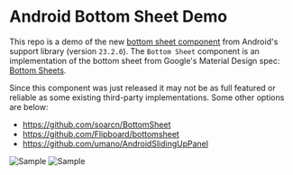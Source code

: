 # Android Bottom Sheet Demo

This repo is a demo of the new [bottom sheet component](http://android-developers.blogspot.com/2016/02/android-support-library-232.html) from Android's support library (version `23.2.0`). The `Bottom Sheet` component is an implementation of the bottom sheet from Google's Material Design spec: [Bottom Sheets](https://www.google.com/design/spec/components/bottom-sheets.html).

Since this component was just released it may not be as full featured or reliable as some existing third-party implementations. Some other options are below:

* https://github.com/soarcn/BottomSheet
* https://github.com/Flipboard/bottomsheet
* https://github.com/umano/AndroidSlidingUpPanel

![Sample](https://github.com/dvoiss/BottomSheetDemo/blob/master/images/image1.png?raw=true)
![Sample](https://github.com/dvoiss/BottomSheetDemo/blob/master/images/image2.png?raw=true)
